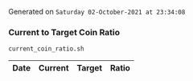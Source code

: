 Generated on `Saturday 02-October-2021 at 23:34:08`

### Current to Target Coin Ratio
`current_coin_ratio.sh`

Date|Current|Target|Ratio
---|---|---|---
